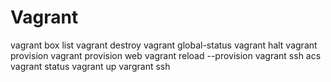 # Vagrant

vagrant box list
vagrant destroy
vagrant global-status
vagrant halt
vagrant provision
vagrant provision web
vagrant reload --provision
vagrant ssh acs
vagrant status
vagrant up
vargrant ssh
